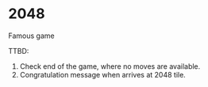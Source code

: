 # 2048
Famous game

TTBD:
1) Check end of the game, where no moves are available.
2) Congratulation message when arrives at 2048 tile.
